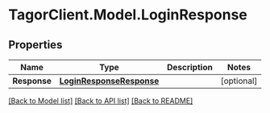 # TagorClient.Model.LoginResponse

## Properties

Name | Type | Description | Notes
------------ | ------------- | ------------- | -------------
**Response** | [**LoginResponseResponse**](LoginResponseResponse.md) |  | [optional] 

[[Back to Model list]](../README.md#documentation-for-models) [[Back to API list]](../README.md#documentation-for-api-endpoints) [[Back to README]](../README.md)

